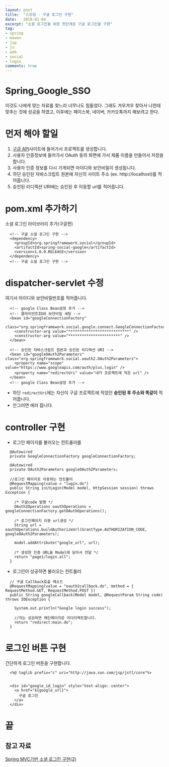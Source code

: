 ```yaml
---
layout: post
title:  "스프링 - 구글 로그인 구현"
date:   2018-01-04
excerpt: "소셜 로그인을 위한 첫단계로 구글 로그인을 구현"
tag:
- spring
- maven
- jsp
- js
- web
- social
- login
comments: true
---
```


**Spring_Google_SSO**
===
이것도 나에게 맞는 자료를 찾느라 너무나도 힘들었다. 그래도 겨우겨우 찾아서 나한테 맞추는 것에 성공을 하였고, 이후에는 페이스북, 네이버, 카카오톡까지 해보려고 한다.

# 먼저 해야 할일
  1. [구글 API](https://console.developers.google.com/)사이트에 들어가서 프로젝트를 생성합니다.
  2. 사용자 인증정보에 들어가서 OAuth 동의 화면에 가서 제품 이름을 만들어서 저장을 합니다.
  3. 사용자 인증 정보를 다시 가게되면 아이디와 보안비밀이 생성됩니다.
  4. 하단 승인된 자바스크립트 원본에 자신의 사이트 주소 (ex. http://localhost)를 적어줍니다.
  5. 승인된 리디렉션 URI에는 승인된 후 이동할 url를 적어줍니다.

# pom.xml 추가하기
소셜 로그인 라이브러리 추가(구글편)

```
  <!-- 구글 소셜 로그인 구현 -->
  <dependency>
    <groupId>org.springframework.social</groupId>
    <artifactId>spring-social-google</artifactId>
    <version>1.0.0.RELEASE</version>
  </dependency>
  <!-- 구글 소셜 로그인 구현 -->
```

# dispatcher-servlet 수정
여기서 아이디와 보안비밀번호를 적어줍니다.

```
  <!-- google Class Bean설정 추가 -->
  <!-- 클라이언트ID와 보안비밀 세팅 -->
  <bean id="googleConnectionFactory"
  class="org.springframework.social.google.connect.GoogleConnectionFactory">
    <constructor-arg value="***************************" />
    <constructor-arg value="***********************" />
  </bean>

  <!-- 승인된 자바스크립트 원본과 승인된 리디렉션 URI -->
  <bean id="googleOAuth2Parameters" class="org.springframework.social.oauth2.OAuth2Parameters">
    <property name="scope" value="https://www.googleapis.com/auth/plus.login" />
    <property name="redirectUri" value="내가 프로젝트에 적은 url" />
  </bean>
  <!-- google Class Bean설정 추가 -->
```

  - 하단 `redirectUri`에는 자신이 구글 프로젝트에 적었던 **승인된 후 주소와 똑같이** 적어줍니다.
  - 안그러면 에러 뜹니다.



# controller 구현
  - 로그인 페이지를 불러오는 컨트롤러를

```
  @Autowired
  private GoogleConnectionFactory googleConnectionFactory;

  @Autowired
  private OAuth2Parameters googleOAuth2Parameters;

  //로그인 페이지로 이동하는 컨트롤러
  @RequestMapping(value = "login.do")
  public String initLogin(Model model, HttpSession session) throws Exception {

  	/* 구글code 발행 */
  	OAuth2Operations oauthOperations = googleConnectionFactory.getOAuthOperations();

    /* 로그인페이지 이동 url생성 */
  	String url = oauthOperations.buildAuthorizeUrl(GrantType.AUTHORIZATION_CODE, googleOAuth2Parameters);

  	model.addAttribute("google_url", url);

  	/* 생성한 인증 URL을 Model에 담아서 전달 */
  	return "page1/login.all";
  }
```

  - 로그인이 성공하면 불러오는 컨트롤러

```
  // 구글 Callback호출 메소드
  @RequestMapping(value = "oauth2callback.do", method = { RequestMethod.GET, RequestMethod.POST })
  public String googleCallback(Model model, @RequestParam String code) throws IOException {

    System.out.println("Google login success");

    //저는 성공하면 메인페이지로 리다이렉트합니다.
    return "redirect:main.do";
  }
```


# 로그인 버튼 구현
간단하게 로그인 버튼을 구현합니다.

```
  <%@ taglib prefix="c" uri="http://java.sun.com/jsp/jstl/core"%>


  <div id="google_id_login" style="text-align: center">
    <a href="${google_url}">
      구글 로그인
    </a>
  </div>
```

# 끝


## 참고 자료
[Spring MVC기반 소셜 로그인 구현(2)](http://blog.naver.com/PostView.nhn?blogId=sam_sist&logNo=220969414214&parentCategoryNo=&categoryNo=30&viewDate=&isShowPopularPosts=false&from=postView)

